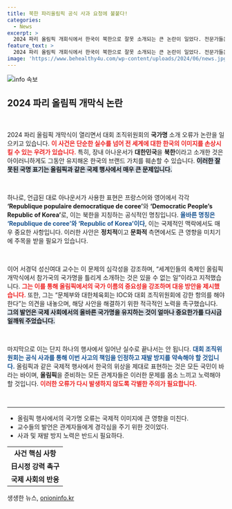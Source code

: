 ```yaml
---
title: 북한 파리올림픽 공식 사과 요청에 불붙다!
categories:
  - News
excerpt: >
  2024 파리 올림픽 개회식에서 한국이 북한으로 잘못 소개되는 큰 논란이 일었다. 전문가들은 이는 매우 부적절한 실수라며, 공식 사과와 재발 방지를 촉구하고 있다.
feature_text: >
  2024 파리 올림픽 개회식에서 한국이 북한으로 잘못 소개되는 큰 논란이 일었다. 전문가들은 이는 매우 부적절한 실수라며, 공식 사과와 재발 방지를 촉구하고 있다.
image: 'https://www.behealthy4u.com/wp-content/uploads/2024/06/news.jpg'
---
```


<p><img src="https://www.behealthy4u.com/wp-content/uploads/2024/06/news.jpg" alt="info 속보" /></p>

<h2 data-ke-size="size26">2024 파리 올림픽 개막식 논란</h2>

<p data-ke-size="size16">&nbsp;</p>

<p>2024 파리 올림픽 개막식이 열리면서 대회 조직위원회의 <strong>국가명</strong> 소개 오류가 논란을 일으키고 있습니다. <b><span style="color: #ee2323;">이 사건은 단순한 실수를 넘어 전 세계에 대한 한국의 이미지를 손상시킬 수 있는 우려가 있습니다.</span></b> 특히, 장내 아나운서가 <strong>대한민국</strong>을 <strong>북한</strong>이라고 소개한 것은 아이러니하게도 그동안 유지해온 한국의 브랜드 가치를 훼손할 수 있습니다. <b><span style="background-color: #21538527;">이러한 잘못된 국명 표기는 올림픽과 같은 국제 행사에서 매우 큰 문제입니다.</span></b> </p>

<p data-ke-size="size16">&nbsp;</p>

<p>하나로, 언급된 대로 아나운서가 사용한 표현은 프랑스어와 영어에서 각각 <strong>‘Republique populaire democratique de coree’</strong>와 <strong>‘Democratic People’s Republic of Korea’</strong>로, 이는 북한을 지칭하는 공식적인 명칭입니다. <b><span style="color: #1a5490;">올바른 명칭은 ‘Republique de coree’와 ‘Republic of Korea’이다</span></b>, 이는 국제적인 맥락에서도 매우 중요한 사항입니다. 이러한 사안은 <strong>정치적</strong>이고 <strong>문화적</strong> 측면에서도 큰 영향을 미치기에 주목을 받을 필요가 있습니다.</p>

<p data-ke-size="size16">&nbsp;</p>

<p>이어 서경덕 성신여대 교수는 이 문제의 심각성을 강조하며, “세계인들의 축제인 올림픽 개막식에서 참가국의 국가명을 틀리게 소개하는 것은 있을 수 없는 일”이라고 지적했습니다. <b><span style="color: #ee2323;">그는 이를 통해 올림픽에서의 국가 이름의 중요성을 강조하며 대응 방안을 제시했습니다.</span></b> 또한, 그는 “문체부와 대한체육회는 IOC와 대회 조직위원회에 강한 항의를 해야 한다”는 의견을 내놓으며, 해당 사안을 해결하기 위한 적극적인 노력을 촉구했습니다. <b><span style="background-color: #21538527;">그의 발언은 국제 사회에서의 올바른 국가명을 유지하는 것이 얼마나 중요한가를 다시금 일깨워 주었습니다.</span></b> </p>

<p data-ke-size="size16">&nbsp;</p>

<p>마지막으로 이는 단지 하나의 행사에서 일어난 실수로 끝나서는 안 됩니다. <b><span style="color: #1a5490;">대회 조직위원회는 공식 사과를 통해 이번 사고의 책임을 인정하고 재발 방지를 약속해야 할 것입니다.</span></b> 올림픽과 같은 국제적 행사에서 한국의 위상을 제대로 표현하는 것은 모든 국민이 바라는 바이며, <strong>올림픽</strong>을 준비하는 모든 관계자들은 이러한 문제를 몸소 느끼고 노력해야 할 것입니다. <b><span style="color: #ee2323;">이러한 오류가 다시 발생하지 않도록 각별한 주의가 필요합니다.</span></b> </p>

<p data-ke-size="size16">&nbsp;</p>

<hr />

<ul>
    <li>올림픽 행사에서의 국가명 오류는 국제적 이미지에 큰 영향을 미친다.</li>
    <li>교수들의 발언은 관계자들에게 경각심을 주기 위한 것이었다.</li>
    <li>사과 및 재발 방지 노력은 반드시 필요하다.</li>
</ul>

<table>
    <tr>
        <td style="text-align: center; height: 17px;"><b>사건 핵심 사항</b></td>
    </tr>
    <tr>
        <td style="text-align: center; height: 17px;"><b>日시정 강력 촉구</b></td>
    </tr>
    <tr>
        <td style="text-align: center; height: 17px;"><b>국제 사회의 반응</b></td>
    </tr>
</table>
생생한 뉴스, <a href="https://onioninfo.kr" rel="dofollow">onioninfo.kr</a>


